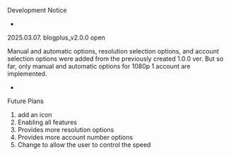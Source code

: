 Development Notice

-

2025.03.07. blogplus_v2.0.0 open

Manual and automatic options, resolution selection options, and account selection options were added from the previously created 1.0.0 ver.
But so far, only manual and automatic options for 1080p 1 account are implemented.

-

Future Plans

1. add an icon
2. Enabling all features
3. Provides more resolution options
4. Provides more account number options
5. Change to allow the user to control the speed

